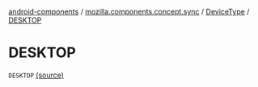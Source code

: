 [android-components](../../index.md) / [mozilla.components.concept.sync](../index.md) / [DeviceType](index.md) / [DESKTOP](./-d-e-s-k-t-o-p.md)

# DESKTOP

`DESKTOP` [(source)](https://github.com/mozilla-mobile/android-components/blob/master/components/concept/sync/src/main/java/mozilla/components/concept/sync/Devices.kt#L112)